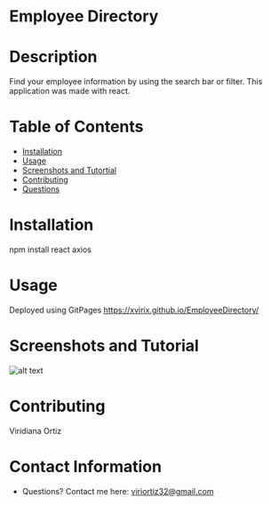 # Employee Directory
# Description
Find your employee information by using the search bar or filter. This application was made with react.

# Table of Contents 
* [Installation](#-Installation)
* [Usage](#-Usage)
* [Screenshots and Tutortial](#-Installation)
* [Contributing](#-Contributing)
* [Questions](#-Contact-Information)
  
# Installation
npm install
react
axios

# Usage
Deployed using GitPages
https://xvirix.github.io/EmployeeDirectory/

# Screenshots and Tutorial
![alt text](https://github.com/xvirix/Employee-Directory/blob/main/photos/photo1.jpg)



# Contributing 
Viridiana Ortiz


# Contact Information 
* Questions? Contact me here: viriortiz32@gmail.com
